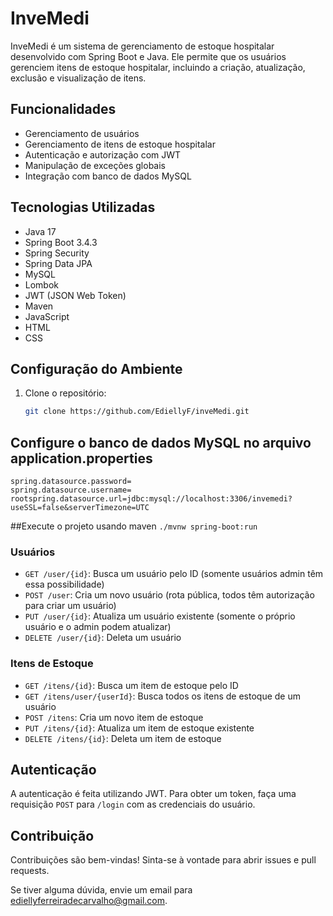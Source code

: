 # InveMedi

InveMedi é um sistema de gerenciamento de estoque hospitalar desenvolvido com Spring Boot e Java. Ele permite que os usuários gerenciem itens de estoque hospitalar, incluindo a criação, atualização, exclusão e visualização de itens.

## Funcionalidades

- Gerenciamento de usuários
- Gerenciamento de itens de estoque hospitalar
- Autenticação e autorização com JWT
- Manipulação de exceções globais
- Integração com banco de dados MySQL

## Tecnologias Utilizadas

- Java 17
- Spring Boot 3.4.3
- Spring Security
- Spring Data JPA
- MySQL
- Lombok
- JWT (JSON Web Token)
- Maven
- JavaScript
- HTML
- CSS

## Configuração do Ambiente

1. Clone o repositório:
   ```sh
   git clone https://github.com/EdiellyF/inveMedi.git
   ```

## Configure o banco de dados MySQL no arquivo application.properties

```
spring.datasource.password=
spring.datasource.username=
rootspring.datasource.url=jdbc:mysql://localhost:3306/invemedi?useSSL=false&serverTimezone=UTC
```

##Execute o projeto usando maven
``./mvnw spring-boot:run``


### Usuários

- `GET /user/{id}`: Busca um usuário pelo ID (somente usuários admin têm essa possibilidade)
- `POST /user`: Cria um novo usuário (rota pública, todos têm autorização para criar um usuário)
- `PUT /user/{id}`: Atualiza um usuário existente (somente o próprio usuário e o admin podem atualizar)
- `DELETE /user/{id}`: Deleta um usuário


### Itens de Estoque

- `GET /itens/{id}`: Busca um item de estoque pelo ID
- `GET /itens/user/{userId}`: Busca todos os itens de estoque de um usuário
- `POST /itens`: Cria um novo item de estoque
- `PUT /itens/{id}`: Atualiza um item de estoque existente
- `DELETE /itens/{id}`: Deleta um item de estoque

## Autenticação

A autenticação é feita utilizando JWT. Para obter um token, faça uma requisição `POST` para `/login` com as credenciais do usuário.

## Contribuição

Contribuições são bem-vindas! Sinta-se à vontade para abrir issues e pull requests.

Se tiver alguma dúvida, envie um email para [ediellyferreiradecarvalho@gmail.com](mailto:ediellyferreiradecarvalho@gmail.com).
